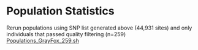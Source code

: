 # Population Statistics
Rerun populations using SNP list generated above (44,931 sites) and only individuals that passed quality filtering (n=259) [Populations_GrayFox_259.sh](https://github.com/squisquater/Cryptic-Gray-Fox-Lineages-Secondary-Contact/blob/main/04.Population-Stats/Populations_GrayFox_259.sh)

